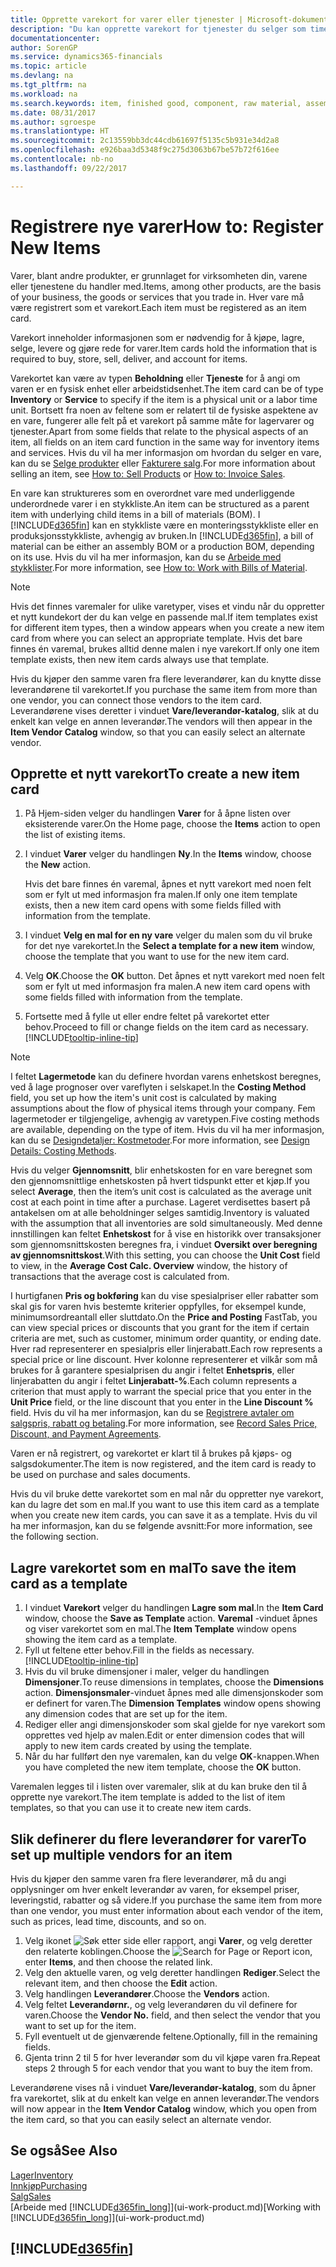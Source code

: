 ```yaml
---
title: Opprette varekort for varer eller tjenester | Microsoft-dokumentasjon
description: "Du kan opprette varekort for tjenester du selger som timer, og for fysiske produkter, for eksempel monteringsvarer, ferdigvarer, komponenter eller råvarer, du selger fra lageret."
documentationcenter: 
author: SorenGP
ms.service: dynamics365-financials
ms.topic: article
ms.devlang: na
ms.tgt_pltfrm: na
ms.workload: na
ms.search.keywords: item, finished good, component, raw material, assembly item
ms.date: 08/31/2017
ms.author: sgroespe
ms.translationtype: HT
ms.sourcegitcommit: 2c13559bb3dc44cdb61697f5135c5b931e34d2a8
ms.openlocfilehash: e926baa3d5348f9c275d3063b67be57b72f616ee
ms.contentlocale: nb-no
ms.lasthandoff: 09/22/2017

---
```

# <a name="how-to-register-new-items"></a><span data-ttu-id="bb2e7-103">Registrere nye varer</span><span class="sxs-lookup"><span data-stu-id="bb2e7-103">How to: Register New Items</span></span>
<span data-ttu-id="bb2e7-104">Varer, blant andre produkter, er grunnlaget for virksomheten din, varene eller tjenestene du handler med.</span><span class="sxs-lookup"><span data-stu-id="bb2e7-104">Items, among other products, are the basis of your business, the goods or services that you trade in.</span></span> <span data-ttu-id="bb2e7-105">Hver vare må være registrert som et varekort.</span><span class="sxs-lookup"><span data-stu-id="bb2e7-105">Each item must be registered as an item card.</span></span>

<span data-ttu-id="bb2e7-106">Varekort inneholder informasjonen som er nødvendig for å kjøpe, lagre, selge, levere og gjøre rede for varer.</span><span class="sxs-lookup"><span data-stu-id="bb2e7-106">Item cards hold the information that is required to buy, store, sell, deliver, and account for items.</span></span>

<span data-ttu-id="bb2e7-107">Varekortet kan være av typen **Beholdning** eller **Tjeneste** for å angi om varen er en fysisk enhet eller arbeidstidsenhet.</span><span class="sxs-lookup"><span data-stu-id="bb2e7-107">The item card can be of type **Inventory** or **Service** to specify if the item is a physical unit or a labor time unit.</span></span> <span data-ttu-id="bb2e7-108">Bortsett fra noen av feltene som er relatert til de fysiske aspektene av en vare, fungerer alle felt på et varekort på samme måte for lagervarer og tjenester.</span><span class="sxs-lookup"><span data-stu-id="bb2e7-108">Apart from some fields that relate to the physical aspects of an item, all fields on an item card function in the same way for inventory items and services.</span></span> <span data-ttu-id="bb2e7-109">Hvis du vil ha mer informasjon om hvordan du selger en vare, kan du se [Selge produkter](sales-how-sell-products.md) eller [Fakturere salg](sales-how-invoice-sales.md).</span><span class="sxs-lookup"><span data-stu-id="bb2e7-109">For more information about selling an item, see [How to: Sell Products](sales-how-sell-products.md) or [How to: Invoice Sales](sales-how-invoice-sales.md).</span></span>

<span data-ttu-id="bb2e7-110">En vare kan struktureres som en overordnet vare med underliggende underordnede varer i en stykkliste.</span><span class="sxs-lookup"><span data-stu-id="bb2e7-110">An item can be structured as a parent item with underlying child items in a bill of materials (BOM).</span></span> <span data-ttu-id="bb2e7-111">I [!INCLUDE[d365fin](includes/d365fin_md.md)] kan en stykkliste være en monteringsstykkliste eller en produksjonsstykkliste, avhengig av bruken.</span><span class="sxs-lookup"><span data-stu-id="bb2e7-111">In [!INCLUDE[d365fin](includes/d365fin_md.md)], a bill of material can be either an assembly BOM or a production BOM, depending on its use.</span></span> <span data-ttu-id="bb2e7-112">Hvis du vil ha mer informasjon, kan du se [Arbeide med stykklister](inventory-how-work-BOMs.md).</span><span class="sxs-lookup"><span data-stu-id="bb2e7-112">For more information, see [How to: Work with Bills of Material](inventory-how-work-BOMs.md).</span></span>

> [!NOTE]  
>   <span data-ttu-id="bb2e7-113">Hvis det finnes varemaler for ulike varetyper, vises et vindu når du oppretter et nytt kundekort der du kan velge en passende mal.</span><span class="sxs-lookup"><span data-stu-id="bb2e7-113">If item templates exist for different item types, then a window appears when you create a new item card from where you can select an appropriate template.</span></span> <span data-ttu-id="bb2e7-114">Hvis det bare finnes én varemal, brukes alltid denne malen i nye varekort.</span><span class="sxs-lookup"><span data-stu-id="bb2e7-114">If only one item template exists, then new item cards always use that template.</span></span>

<span data-ttu-id="bb2e7-115">Hvis du kjøper den samme varen fra flere leverandører, kan du knytte disse leverandørene til varekortet.</span><span class="sxs-lookup"><span data-stu-id="bb2e7-115">If you purchase the same item from more than one vendor, you can connect those vendors to the item card.</span></span> <span data-ttu-id="bb2e7-116">Leverandørene vises deretter i vinduet **Vare/leverandør-katalog**, slik at du enkelt kan velge en annen leverandør.</span><span class="sxs-lookup"><span data-stu-id="bb2e7-116">The vendors will then appear in the **Item Vendor Catalog** window, so that you can easily select an alternate vendor.</span></span>

## <a name="to-create-a-new-item-card"></a><span data-ttu-id="bb2e7-117">Opprette et nytt varekort</span><span class="sxs-lookup"><span data-stu-id="bb2e7-117">To create a new item card</span></span>
1. <span data-ttu-id="bb2e7-118">På Hjem-siden velger du handlingen **Varer** for å åpne listen over eksisterende varer.</span><span class="sxs-lookup"><span data-stu-id="bb2e7-118">On the Home page, choose the **Items** action to open the list of existing items.</span></span>  
2. <span data-ttu-id="bb2e7-119">I vinduet **Varer** velger du handlingen **Ny**.</span><span class="sxs-lookup"><span data-stu-id="bb2e7-119">In the **Items** window, choose the **New** action.</span></span>

    <span data-ttu-id="bb2e7-120">Hvis det bare finnes én varemal, åpnes et nytt varekort med noen felt som er fylt ut med informasjon fra malen.</span><span class="sxs-lookup"><span data-stu-id="bb2e7-120">If only one item template exists, then a new item card opens with some fields filled with information from the template.</span></span>
3. <span data-ttu-id="bb2e7-121">I vinduet **Velg en mal for en ny vare** velger du malen som du vil bruke for det nye varekortet.</span><span class="sxs-lookup"><span data-stu-id="bb2e7-121">In the **Select a template for a new item** window, choose the template that you want to use for the new item card.</span></span>
4. <span data-ttu-id="bb2e7-122">Velg **OK**.</span><span class="sxs-lookup"><span data-stu-id="bb2e7-122">Choose the **OK** button.</span></span> <span data-ttu-id="bb2e7-123">Det åpnes et nytt varekort med noen felt som er fylt ut med informasjon fra malen.</span><span class="sxs-lookup"><span data-stu-id="bb2e7-123">A new item card opens with some fields filled with information from the template.</span></span>
5. <span data-ttu-id="bb2e7-124">Fortsette med å fylle ut eller endre feltet på varekortet etter behov.</span><span class="sxs-lookup"><span data-stu-id="bb2e7-124">Proceed to fill or change fields on the item card as necessary.</span></span> [!INCLUDE[tooltip-inline-tip](includes/tooltip-inline-tip_md.md)]

> [!NOTE]
> <span data-ttu-id="bb2e7-125">I feltet **Lagermetode** kan du definere hvordan varens enhetskost beregnes, ved å lage prognoser over vareflyten i selskapet.</span><span class="sxs-lookup"><span data-stu-id="bb2e7-125">In the **Costing Method** field, you set up how the item's unit cost is calculated by making assumptions about the flow of physical items through your company.</span></span> <span data-ttu-id="bb2e7-126">Fem lagermetoder er tilgjengelige, avhengig av varetypen.</span><span class="sxs-lookup"><span data-stu-id="bb2e7-126">Five costing methods are available, depending on the type of item.</span></span> <span data-ttu-id="bb2e7-127">Hvis du vil ha mer informasjon, kan du se [Designdetaljer: Kostmetoder](design-details-costing-methods.md).</span><span class="sxs-lookup"><span data-stu-id="bb2e7-127">For more information, see [Design Details: Costing Methods](design-details-costing-methods.md).</span></span>
>
> <span data-ttu-id="bb2e7-128">Hvis du velger **Gjennomsnitt**, blir enhetskosten for en vare beregnet som den gjennomsnittlige enhetskosten på hvert tidspunkt etter et kjøp.</span><span class="sxs-lookup"><span data-stu-id="bb2e7-128">If you select **Average**, then the item’s unit cost is calculated as the average unit cost at each point in time after a purchase.</span></span> <span data-ttu-id="bb2e7-129">Lageret verdisettes basert på antakelsen om at alle beholdninger selges samtidig.</span><span class="sxs-lookup"><span data-stu-id="bb2e7-129">Inventory is valuated with the assumption that all inventories are sold simultaneously.</span></span> <span data-ttu-id="bb2e7-130">Med denne innstillingen kan feltet **Enhetskost** for å vise en historikk over transaksjoner som gjennomsnittskosten beregnes fra, i vinduet **Oversikt over beregning av gjennomsnittskost**.</span><span class="sxs-lookup"><span data-stu-id="bb2e7-130">With this setting, you can choose the **Unit Cost** field to view, in the **Average Cost Calc. Overview** window, the history of transactions that the average cost is calculated from.</span></span>

<span data-ttu-id="bb2e7-131">I hurtigfanen **Pris og bokføring** kan du vise spesialpriser eller rabatter som skal gis for varen hvis bestemte kriterier oppfylles, for eksempel kunde, minimumsordreantall eller sluttdato.</span><span class="sxs-lookup"><span data-stu-id="bb2e7-131">On the **Price and Posting** FastTab, you can view special prices or discounts that you grant for the item if certain criteria are met, such as customer, minimum order quantity, or ending date.</span></span> <span data-ttu-id="bb2e7-132">Hver rad representerer en spesialpris eller linjerabatt.</span><span class="sxs-lookup"><span data-stu-id="bb2e7-132">Each row represents a special price or line discount.</span></span> <span data-ttu-id="bb2e7-133">Hver kolonne representerer et vilkår som må brukes for å garantere spesialprisen du angir i feltet **Enhetspris**, eller linjerabatten du angir i feltet **Linjerabatt-%**.</span><span class="sxs-lookup"><span data-stu-id="bb2e7-133">Each column represents a criterion that must apply to warrant the special price that you enter in the **Unit Price** field, or the line discount that you enter in the **Line Discount %** field.</span></span> <span data-ttu-id="bb2e7-134">Hvis du vil ha mer informasjon, kan du se [Registrere avtaler om salgspris, rabatt og betaling](sales-how-record-sales-price-discount-payment-agreements.md).</span><span class="sxs-lookup"><span data-stu-id="bb2e7-134">For more information, see [Record Sales Price, Discount, and Payment Agreements](sales-how-record-sales-price-discount-payment-agreements.md).</span></span>

<span data-ttu-id="bb2e7-135">Varen er nå registrert, og varekortet er klart til å brukes på kjøps- og salgsdokumenter.</span><span class="sxs-lookup"><span data-stu-id="bb2e7-135">The item is now registered, and the item card is ready to be used on purchase and sales documents.</span></span>

<span data-ttu-id="bb2e7-136">Hvis du vil bruke dette varekortet som en mal når du oppretter nye varekort, kan du lagre det som en mal.</span><span class="sxs-lookup"><span data-stu-id="bb2e7-136">If you want to use this item card as a template when you create new item cards, you can save it as a template.</span></span> <span data-ttu-id="bb2e7-137">Hvis du vil ha mer informasjon, kan du se følgende avsnitt:</span><span class="sxs-lookup"><span data-stu-id="bb2e7-137">For more information, see the following section.</span></span>

## <a name="to-save-the-item-card-as-a-template"></a><span data-ttu-id="bb2e7-138">Lagre varekortet som en mal</span><span class="sxs-lookup"><span data-stu-id="bb2e7-138">To save the item card as a template</span></span>
1. <span data-ttu-id="bb2e7-139">I vinduet **Varekort** velger du handlingen **Lagre som mal**.</span><span class="sxs-lookup"><span data-stu-id="bb2e7-139">In the **Item Card** window, choose the **Save as Template** action.</span></span> <span data-ttu-id="bb2e7-140">**Varemal**  -vinduet åpnes og viser varekortet som en mal.</span><span class="sxs-lookup"><span data-stu-id="bb2e7-140">The **Item Template** window opens showing the item card as a template.</span></span>
2. <span data-ttu-id="bb2e7-141">Fyll ut feltene etter behov.</span><span class="sxs-lookup"><span data-stu-id="bb2e7-141">Fill in the fields as necessary.</span></span> [!INCLUDE[tooltip-inline-tip](includes/tooltip-inline-tip_md.md)]
3. <span data-ttu-id="bb2e7-142">Hvis du vil bruke dimensjoner i maler, velger du handlingen **Dimensjoner**.</span><span class="sxs-lookup"><span data-stu-id="bb2e7-142">To reuse dimensions in templates, choose the **Dimensions** action.</span></span> <span data-ttu-id="bb2e7-143">**Dimensjonsmaler**-vinduet åpnes med alle dimensjonskoder som er definert for varen.</span><span class="sxs-lookup"><span data-stu-id="bb2e7-143">The **Dimension Templates** window opens showing any dimension codes that are set up for the item.</span></span>
4. <span data-ttu-id="bb2e7-144">Rediger eller angi dimensjonskoder som skal gjelde for nye varekort som opprettes ved hjelp av malen.</span><span class="sxs-lookup"><span data-stu-id="bb2e7-144">Edit or enter dimension codes that will apply to new item cards created by using the template.</span></span>
5. <span data-ttu-id="bb2e7-145">Når du har fullført den nye varemalen, kan du velge **OK**-knappen.</span><span class="sxs-lookup"><span data-stu-id="bb2e7-145">When you have completed the new item template, choose the **OK** button.</span></span>

<span data-ttu-id="bb2e7-146">Varemalen legges til i listen over varemaler, slik at du kan bruke den til å opprette nye varekort.</span><span class="sxs-lookup"><span data-stu-id="bb2e7-146">The item template is added to the list of item templates, so that you can use it to create new item cards.</span></span>

## <a name="to-set-up-multiple-vendors-for-an-item"></a><span data-ttu-id="bb2e7-147">Slik definerer du flere leverandører for varer</span><span class="sxs-lookup"><span data-stu-id="bb2e7-147">To set up multiple vendors for an item</span></span>  
<span data-ttu-id="bb2e7-148">Hvis du kjøper den samme varen fra flere leverandører, må du angi opplysninger om hver enkelt leverandør av varen, for eksempel priser, leveringstid, rabatter og så videre.</span><span class="sxs-lookup"><span data-stu-id="bb2e7-148">If you purchase the same item from more than one vendor, you must enter information about each vendor of the item, such as prices, lead time, discounts, and so on.</span></span>  

1.  <span data-ttu-id="bb2e7-149">Velg ikonet ![Søk etter side eller rapport](media/ui-search/search_small.png "Ikonet Søk etter side eller rapport"), angi **Varer**, og velg deretter den relaterte koblingen.</span><span class="sxs-lookup"><span data-stu-id="bb2e7-149">Choose the ![Search for Page or Report](media/ui-search/search_small.png "Search for Page or Report icon") icon, enter **Items**, and then choose the related link.</span></span>  
2.  <span data-ttu-id="bb2e7-150">Velg den aktuelle varen, og velg deretter handlingen **Rediger**.</span><span class="sxs-lookup"><span data-stu-id="bb2e7-150">Select the relevant item, and then choose the **Edit** action.</span></span>  
3.  <span data-ttu-id="bb2e7-151">Velg handlingen **Leverandører**.</span><span class="sxs-lookup"><span data-stu-id="bb2e7-151">Choose the **Vendors** action.</span></span>  
4.  <span data-ttu-id="bb2e7-152">Velg feltet **Leverandørnr.**, og velg leverandøren du vil definere for varen.</span><span class="sxs-lookup"><span data-stu-id="bb2e7-152">Choose the **Vendor No.** field, and then select the vendor that you want to set up for the item.</span></span>  
5.  <span data-ttu-id="bb2e7-153">Fyll eventuelt ut de gjenværende feltene.</span><span class="sxs-lookup"><span data-stu-id="bb2e7-153">Optionally, fill in the remaining fields.</span></span>  
6.  <span data-ttu-id="bb2e7-154">Gjenta trinn 2 til 5 for hver leverandør som du vil kjøpe varen fra.</span><span class="sxs-lookup"><span data-stu-id="bb2e7-154">Repeat steps 2 through 5 for each vendor that you want to buy the item from.</span></span>

<span data-ttu-id="bb2e7-155">Leverandørene vises nå i vinduet **Vare/leverandør-katalog**, som du åpner fra varekortet, slik at du enkelt kan velge en annen leverandør.</span><span class="sxs-lookup"><span data-stu-id="bb2e7-155">The vendors will now appear in the **Item Vendor Catalog** window, which you open from the item card, so that you can easily select an alternate vendor.</span></span>

## <a name="see-also"></a><span data-ttu-id="bb2e7-156">Se også</span><span class="sxs-lookup"><span data-stu-id="bb2e7-156">See Also</span></span>
  [<span data-ttu-id="bb2e7-157">Lager</span><span class="sxs-lookup"><span data-stu-id="bb2e7-157">Inventory</span></span>](inventory-manage-inventory.md)  
  [<span data-ttu-id="bb2e7-158">Innkjøp</span><span class="sxs-lookup"><span data-stu-id="bb2e7-158">Purchasing</span></span>](purchasing-manage-purchasing.md)  
  [<span data-ttu-id="bb2e7-159">Salg</span><span class="sxs-lookup"><span data-stu-id="bb2e7-159">Sales</span></span>](sales-manage-sales.md)  
  <span data-ttu-id="bb2e7-160">[Arbeide med [!INCLUDE[d365fin_long](includes/d365fin_long_md.md)]](ui-work-product.md)</span><span class="sxs-lookup"><span data-stu-id="bb2e7-160">[Working with [!INCLUDE[d365fin_long](includes/d365fin_long_md.md)]](ui-work-product.md)</span></span>

## [!INCLUDE[d365fin](includes/free_trial_md.md)]

